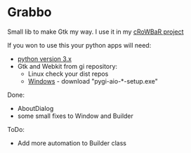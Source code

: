 Grabbo
======

Small lib to make Gtk my way.
I use it in my [cRoWBaR project][3]

If you won to use this your python apps will need:
- [python version 3.x][1]
- Gtk and Webkit from gi repository:
   - Linux check your dist repos
   - [Windows][2] - download "pygi-aio-*-setup.exe"

Done:

* AboutDialog
* some small fixes to Window and Builder

ToDo:

* Add more automation to Builder class


[1]:https://www.python.org/
[2]:http://sourceforge.net/projects/pygobjectwin32/files/
[3]:https://github.com/jeremi360/cRoWBaR